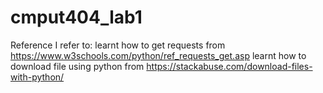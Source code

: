 # cmput404_lab1

Reference I refer to:
learnt how to get requests from https://www.w3schools.com/python/ref_requests_get.asp
learnt how to download file using python from https://stackabuse.com/download-files-with-python/
